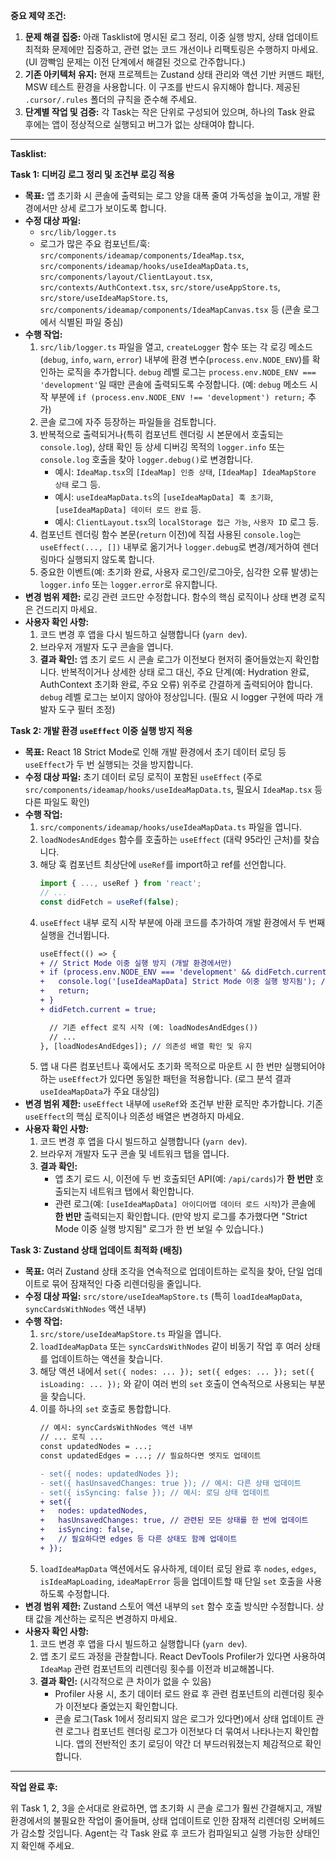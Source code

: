 **중요 제약 조건:**

1.  **문제 해결 집중:** 아래 Tasklist에 명시된 로그 정리, 이중 실행 방지, 상태 업데이트 최적화 문제에만 집중하고, 관련 없는 코드 개선이나 리팩토링은 수행하지 마세요. (UI 깜빡임 문제는 이전 단계에서 해결된 것으로 간주합니다.)
2.  **기존 아키텍처 유지:** 현재 프로젝트는 Zustand 상태 관리와 액션 기반 커맨드 패턴, MSW 테스트 환경을 사용합니다. 이 구조를 반드시 유지해야 합니다. 제공된 `.cursor/.rules` 폴더의 규칙을 준수해 주세요.
3.  **단계별 작업 및 검증:** 각 Task는 작은 단위로 구성되어 있으며, 하나의 Task 완료 후에는 앱이 정상적으로 실행되고 버그가 없는 상태여야 합니다.

---

**Tasklist:**

**Task 1: 디버깅 로그 정리 및 조건부 로깅 적용**

*   **목표:** 앱 초기화 시 콘솔에 출력되는 로그 양을 대폭 줄여 가독성을 높이고, 개발 환경에서만 상세 로그가 보이도록 합니다.
*   **수정 대상 파일:**
    *   `src/lib/logger.ts`
    *   로그가 많은 주요 컴포넌트/훅: `src/components/ideamap/components/IdeaMap.tsx`, `src/components/ideamap/hooks/useIdeaMapData.ts`, `src/components/layout/ClientLayout.tsx`, `src/contexts/AuthContext.tsx`, `src/store/useAppStore.ts`, `src/store/useIdeaMapStore.ts`, `src/components/ideamap/components/IdeaMapCanvas.tsx` 등 (콘솔 로그에서 식별된 파일 중심)
*   **수행 작업:**
    1.  `src/lib/logger.ts` 파일을 열고, `createLogger` 함수 또는 각 로깅 메소드(`debug`, `info`, `warn`, `error`) 내부에 환경 변수(`process.env.NODE_ENV`)를 확인하는 로직을 추가합니다. `debug` 레벨 로그는 `process.env.NODE_ENV === 'development'`일 때만 콘솔에 출력되도록 수정합니다. (예: `debug` 메소드 시작 부분에 `if (process.env.NODE_ENV !== 'development') return;` 추가)
    2.  콘솔 로그에 자주 등장하는 파일들을 검토합니다.
    3.  반복적으로 출력되거나(특히 컴포넌트 렌더링 시 본문에서 호출되는 `console.log`), 상태 확인 등 상세 디버깅 목적의 `logger.info` 또는 `console.log` 호출을 찾아 `logger.debug()`로 변경합니다.
        *   예시: `IdeaMap.tsx`의 `[IdeaMap] 인증 상태`, `[IdeaMap] IdeaMapStore 상태` 로그 등.
        *   예시: `useIdeaMapData.ts`의 `[useIdeaMapData] 훅 초기화`, `[useIdeaMapData] 데이터 로드 완료` 등.
        *   예시: `ClientLayout.tsx`의 `localStorage 접근 가능`, `사용자 ID` 로그 등.
    4.  컴포넌트 렌더링 함수 본문(`return` 이전)에 직접 사용된 `console.log`는 `useEffect(..., [])` 내부로 옮기거나 `logger.debug`로 변경/제거하여 렌더링마다 실행되지 않도록 합니다.
    5.  중요한 이벤트(예: 초기화 완료, 사용자 로그인/로그아웃, 심각한 오류 발생)는 `logger.info` 또는 `logger.error`로 유지합니다.
*   **변경 범위 제한:** 로깅 관련 코드만 수정합니다. 함수의 핵심 로직이나 상태 변경 로직은 건드리지 마세요.
*   **사용자 확인 사항:**
    1.  코드 변경 후 앱을 다시 빌드하고 실행합니다 (`yarn dev`).
    2.  브라우저 개발자 도구 콘솔을 엽니다.
    3.  **결과 확인:** 앱 초기 로드 시 콘솔 로그가 이전보다 현저히 줄어들었는지 확인합니다. 반복적이거나 상세한 상태 로그 대신, 주요 단계(예: Hydration 완료, AuthContext 초기화 완료, 주요 오류) 위주로 간결하게 출력되어야 합니다. `debug` 레벨 로그는 보이지 않아야 정상입니다. (필요 시 logger 구현에 따라 개발자 도구 필터 조정)

**Task 2: 개발 환경 `useEffect` 이중 실행 방지 적용**

*   **목표:** React 18 Strict Mode로 인해 개발 환경에서 초기 데이터 로딩 등 `useEffect`가 두 번 실행되는 것을 방지합니다.
*   **수정 대상 파일:** 초기 데이터 로딩 로직이 포함된 `useEffect` (주로 `src/components/ideamap/hooks/useIdeaMapData.ts`, 필요시 `IdeaMap.tsx` 등 다른 파일도 확인)
*   **수행 작업:**
    1.  `src/components/ideamap/hooks/useIdeaMapData.ts` 파일을 엽니다.
    2.  `loadNodesAndEdges` 함수를 호출하는 `useEffect` (대략 95라인 근처)를 찾습니다.
    3.  해당 훅 컴포넌트 최상단에 `useRef`를 import하고 ref를 선언합니다.
        ```javascript
        import { ..., useRef } from 'react';
        // ...
        const didFetch = useRef(false);
        ```
    4.  `useEffect` 내부 로직 시작 부분에 아래 코드를 추가하여 개발 환경에서 두 번째 실행을 건너뜁니다.
        ```diff
        useEffect(() => {
        + // Strict Mode 이중 실행 방지 (개발 환경에서만)
        + if (process.env.NODE_ENV === 'development' && didFetch.current) {
        +   console.log('[useIdeaMapData] Strict Mode 이중 실행 방지됨'); // 확인용 임시 로그
        +   return;
        + }
        + didFetch.current = true;

          // 기존 effect 로직 시작 (예: loadNodesAndEdges())
          // ...
        }, [loadNodesAndEdges]); // 의존성 배열 확인 및 유지
        ```
    5.  앱 내 다른 컴포넌트나 훅에서도 초기화 목적으로 마운트 시 한 번만 실행되어야 하는 `useEffect`가 있다면 동일한 패턴을 적용합니다. (로그 분석 결과 `useIdeaMapData`가 주요 대상임)
*   **변경 범위 제한:** `useEffect` 내부에 `useRef`와 조건부 반환 로직만 추가합니다. 기존 `useEffect`의 핵심 로직이나 의존성 배열은 변경하지 마세요.
*   **사용자 확인 사항:**
    1.  코드 변경 후 앱을 다시 빌드하고 실행합니다 (`yarn dev`).
    2.  브라우저 개발자 도구 콘솔 및 네트워크 탭을 엽니다.
    3.  **결과 확인:**
        *   앱 초기 로드 시, 이전에 두 번 호출되던 API(예: `/api/cards`)가 **한 번만** 호출되는지 네트워크 탭에서 확인합니다.
        *   관련 로그(예: `[useIdeaMapData] 아이디어맵 데이터 로드 시작`)가 콘솔에 **한 번만** 출력되는지 확인합니다. (만약 방지 로그를 추가했다면 "Strict Mode 이중 실행 방지됨" 로그가 한 번 보일 수 있습니다.)

**Task 3: Zustand 상태 업데이트 최적화 (배칭)**

*   **목표:** 여러 Zustand 상태 조각을 연속적으로 업데이트하는 로직을 찾아, 단일 업데이트로 묶어 잠재적인 다중 리렌더링을 줄입니다.
*   **수정 대상 파일:** `src/store/useIdeaMapStore.ts` (특히 `loadIdeaMapData`, `syncCardsWithNodes` 액션 내부)
*   **수행 작업:**
    1.  `src/store/useIdeaMapStore.ts` 파일을 엽니다.
    2.  `loadIdeaMapData` 또는 `syncCardsWithNodes` 같이 비동기 작업 후 여러 상태를 업데이트하는 액션을 찾습니다.
    3.  해당 액션 내에서 `set({ nodes: ... }); set({ edges: ... }); set({ isLoading: ... });` 와 같이 여러 번의 `set` 호출이 연속적으로 사용되는 부분을 찾습니다.
    4.  이를 하나의 `set` 호출로 통합합니다.
        ```diff
        // 예시: syncCardsWithNodes 액션 내부
        // ... 로직 ...
        const updatedNodes = ...;
        const updatedEdges = ...; // 필요하다면 엣지도 업데이트

        - set({ nodes: updatedNodes });
        - set({ hasUnsavedChanges: true }); // 예시: 다른 상태 업데이트
        - set({ isSyncing: false }); // 예시: 로딩 상태 업데이트
        + set({
        +   nodes: updatedNodes,
        +   hasUnsavedChanges: true, // 관련된 모든 상태를 한 번에 업데이트
        +   isSyncing: false,
        +   // 필요하다면 edges 등 다른 상태도 함께 업데이트
        + });
        ```
    5.  `loadIdeaMapData` 액션에서도 유사하게, 데이터 로딩 완료 후 `nodes`, `edges`, `isIdeaMapLoading`, `ideaMapError` 등을 업데이트할 때 단일 `set` 호출을 사용하도록 수정합니다.
*   **변경 범위 제한:** Zustand 스토어 액션 내부의 `set` 함수 호출 방식만 수정합니다. 상태 값을 계산하는 로직은 변경하지 마세요.
*   **사용자 확인 사항:**
    1.  코드 변경 후 앱을 다시 빌드하고 실행합니다 (`yarn dev`).
    2.  앱 초기 로드 과정을 관찰합니다. React DevTools Profiler가 있다면 사용하여 `IdeaMap` 관련 컴포넌트의 리렌더링 횟수를 이전과 비교해봅니다.
    3.  **결과 확인:** (시각적으로 큰 차이가 없을 수 있음)
        *   Profiler 사용 시, 초기 데이터 로드 완료 후 관련 컴포넌트의 리렌더링 횟수가 이전보다 줄었는지 확인합니다.
        *   콘솔 로그(Task 1에서 정리되지 않은 로그가 있다면)에서 상태 업데이트 관련 로그나 컴포넌트 렌더링 로그가 이전보다 더 묶여서 나타나는지 확인합니다. 앱의 전반적인 초기 로딩이 약간 더 부드러워졌는지 체감적으로 확인합니다.

---

**작업 완료 후:**

위 Task 1, 2, 3을 순서대로 완료하면, 앱 초기화 시 콘솔 로그가 훨씬 간결해지고, 개발 환경에서의 불필요한 작업이 줄어들며, 상태 업데이트로 인한 잠재적 리렌더링 오버헤드가 감소할 것입니다. Agent는 각 Task 완료 후 코드가 컴파일되고 실행 가능한 상태인지 확인해 주세요.